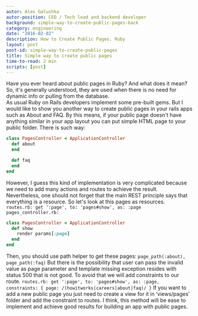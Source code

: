 ```yaml
---
autor: Alex Galushka
autor-position: CEO / Tech lead and backend developer
background: simple-way-to-create-public-pages-back
category: engineering
date: "2016-02-02"
description: How to Create Public Pages. Ruby
layout: post
post-id: simple-way-to-create-public-pages
title: Simple way to create public pages
time-to-read: 2 min
scripts: [post]
---
```


Have you ever heard about public pages in Ruby? And what does it mean? So, it's generally understood, they are used when there is no need for dynamic info or pulling from the database.  
As usual Ruby on Rails developers implement some pre-built gems. But I would like to show you another way to create public pages in your rails apps such as About and FAQ. By this means, if your public page doesn't have anything similar in your app layout you can put simple HTML page to your public folder. There is such way:

```ruby
class PagesController < ApplicationController
  def about
  end

  def faq
  end
end
```
However, I guess this kind of implementation is very complicated because we need to add many actions and routes to achieve the result. Nevertheless, one should not forget that the main REST principle says that everything is a resource. So let's look at this pages as resources.
`routes.rb:
get ':page', to: 'pages#show', as: :page
pages_controller.rb:`

```ruby
class PagesController < ApplicationController
  def show
    render params[:page]
  end
end
```
Then, you should use path helper to get these pages:
`page_path(:about), page_path(:faq)`
But there is the possibility that user can pass the invalid value as page parameter and template missing exception resides with status 500 that is not good. To avoid that we will add constraints to our route.
`routes.rb:
 get ':page', to: 'pages#show', as: :page, constraints: { page: /(howitworks|careers|about|faq)/ }`
If you want to add a new public page you just need to create a view for it in ‘views/pages’ folder and add the constraint to routes.
I think, this method will be ease to implement and achieve good results for building an app with public pages.
